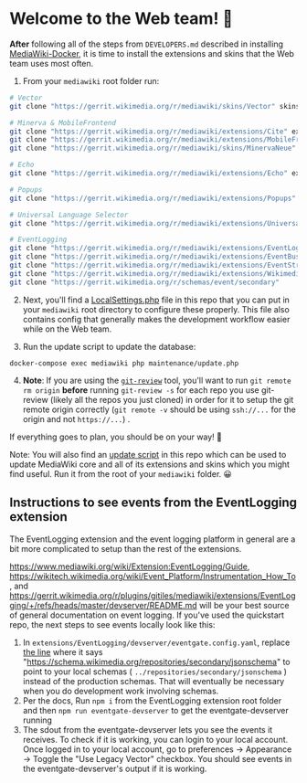 # Welcome to the Web team! 👋

**After** following all of the steps from `DEVELOPERS.md` described in installing
[MediaWiki-Docker](https://www.mediawiki.org/wiki/MediaWiki-Docker), it is time
to install the extensions and skins that the Web team uses most often.

1) From your `mediawiki` root folder run:

```sh
# Vector
git clone "https://gerrit.wikimedia.org/r/mediawiki/skins/Vector" skins/Vector

# Minerva & MobileFrontend
git clone "https://gerrit.wikimedia.org/r/mediawiki/extensions/Cite" extensions/Cite
git clone "https://gerrit.wikimedia.org/r/mediawiki/extensions/MobileFrontend" extensions/MobileFrontend
git clone "https://gerrit.wikimedia.org/r/mediawiki/skins/MinervaNeue" skins/MinervaNeue

# Echo
git clone "https://gerrit.wikimedia.org/r/mediawiki/extensions/Echo" extensions/Echo

# Popups
git clone "https://gerrit.wikimedia.org/r/mediawiki/extensions/Popups" extensions/Popups

# Universal Language Selector
git clone "https://gerrit.wikimedia.org/r/mediawiki/extensions/UniversalLanguageSelector" extensions/UniversalLanguageSelector

# EventLogging
git clone "https://gerrit.wikimedia.org/r/mediawiki/extensions/EventLogging" extensions/EventLogging
git clone "https://gerrit.wikimedia.org/r/mediawiki/extensions/EventBus" extensions/EventBus
git clone "https://gerrit.wikimedia.org/r/mediawiki/extensions/EventStreamConfig" extensions/EventStreamConfig
git clone "https://gerrit.wikimedia.org/r/mediawiki/extensions/WikimediaEvents" extensions/WikimediaEvents
git clone "https://gerrit.wikimedia.org/r/schemas/event/secondary"
```

2) Next, you'll find a [LocalSettings.php](LocalSettings.php) file in this repo
that you can put in your `mediawiki` root directory to configure these properly.
This file also contains config that generally makes the development workflow
easier while on the Web team.

3) Run the update script to update the database:
```
docker-compose exec mediawiki php maintenance/update.php
```

4) **Note**: If you are using the [`git-review`](https://www.mediawiki.org/wiki/Gerrit/Tutorial#Prepare_to_work_with_Gerrit) tool, you'll want to run `git remote rm origin` **before** running `git-review -s` for each repo you use git-review (likely all the repos you just cloned) in order for it to setup the git remote origin correctly (`git remote -v` should be using `ssh://...` for the origin and not `https://...`) .

If everything goes to plan, you should be on your way! 🎉

Note: You will also find an [update script](update.sh) in this repo which can be used
to update MediaWiki core and all of its extensions and skins which you might
find useful. Run it from the root of your `mediawiki` folder. 😀

## Instructions to see events from the EventLogging extension

The EventLogging extension and the event logging platform in general are a bit more complicated to setup than the rest of the extensions.

https://www.mediawiki.org/wiki/Extension:EventLogging/Guide, https://wikitech.wikimedia.org/wiki/Event_Platform/Instrumentation_How_To, and https://gerrit.wikimedia.org/r/plugins/gitiles/mediawiki/extensions/EventLogging/+/refs/heads/master/devserver/README.md will be your best source of general documentation on event logging. If you've used the quickstart repo, the next steps to see events locally look like this:

1. In `extensions/EventLogging/devserver/eventgate.config.yaml`, replace [the line](https://github.com/wikimedia/mediawiki-extensions-EventLogging/blob/dee5da2481603c564eadd97edbc1ceaaa76a0efd/devserver/eventgate.config.yaml#L53) where it says "https://schema.wikimedia.org/repositories/secondary/jsonschema"  to point to your local schemas ( `../repositories/secondary/jsonschema` ) instead of the production schemas. That will eventually be necessary when you do development work involving schemas.
2. Per the docs,  Run `npm i`  from the EventLogging extension root folder and then `npm run eventgate-devserver`  to get the eventgate-devserver running
3. The sdout from the eventgate-devserver lets you see the events it receives. To check if it is working, you can login to your local account. Once logged in to your local account, go to preferences -> Appearance -> Toggle the "Use Legacy Vector" checkbox. You should see events in the eventgate-devserver's output if it is working.
